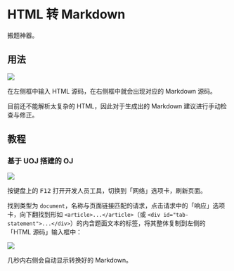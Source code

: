 # HTML 转 Markdown

搬题神器。

## 用法

![](https://arina.loli.net/2022/10/15/Iu3Bv2zPKFWsCMw.png)

在左侧框中输入 HTML 源码，在右侧框中就会出现对应的 Markdown 源码。

目前还不能解析太复杂的 HTML，因此对于生成出的 Markdown 建议进行手动检查与修正。

## 教程

### 基于 UOJ 搭建的 OJ

![](https://arina.loli.net/2022/10/15/3utWh8aKHRwM9As.png)

按键盘上的 <kbd>F12</kbd> 打开开发人员工具，切换到「网络」选项卡，刷新页面。

找到类型为 `document`，名称与页面链接匹配的请求，点击请求中的「响应」选项卡，向下翻找到形如 `<article>...</article>`（或 `<div id="tab-statement">...</div>`）的内含题面文本的标签，将其整体复制到左侧的「HTML 源码」输入框中：

![](https://arina.loli.net/2022/10/15/JrTmVA5QzR1ZInG.png)

几秒内右侧会自动显示转换好的 Markdown。
